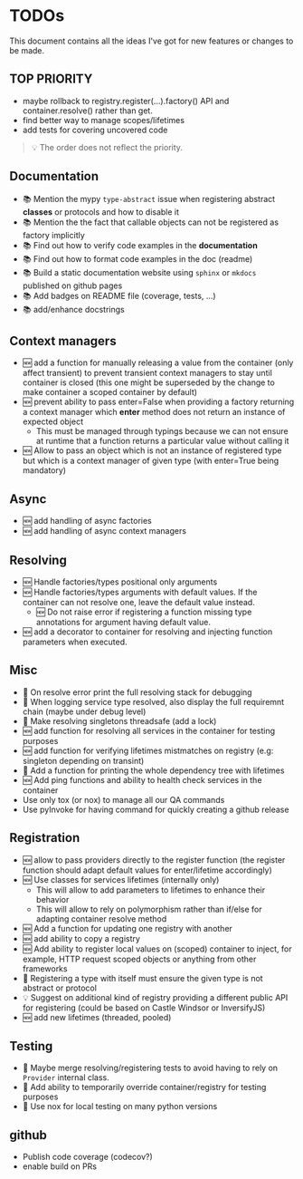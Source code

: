 # TODOs

This document contains all the ideas I've got for new features or changes to be made.

## TOP PRIORITY

- maybe rollback to registry.register(...).factory() API and container.resolve() rather than get.
- find better way to manage scopes/lifetimes
- add tests for covering uncovered code

> :bulb: The order does not reflect the priority.

## Documentation

- :books: Mention the mypy `type-abstract` issue when registering abstract **classes** or protocols and how to disable it
- :books: Mention the the fact that callable objects can not be registered as factory implicitly
- :books: Find out how to verify code examples in the **documentation**
- :books: Find out how to format code examples in the doc (readme)
- :books: Build a static documentation website using `sphinx` or `mkdocs` published on github pages
- :books: Add badges on README file (coverage, tests, ...)
- :books: add/enhance docstrings

## Context managers

- :new: add a function for manually releasing a value from the container (only affect transient) to prevent transient context managers to stay until container is closed (this one might be superseded by the change to make container a scoped container by default)
- :new: prevent ability to pass enter=False when providing a factory returning a context manager which **enter** method does not return an instance of expected object
  - This must be managed through typings because we can not ensure at runtime that a function returns a particular value without calling it
- :new: Allow to pass an object which is not an instance of registered type but which is a context manager of given type (with enter=True being mandatory)

## Async

- :new: add handling of async factories
- :new: add handling of async context managers

## Resolving

- :new: Handle factories/types positional only arguments
- :new: Handle factories/types arguments with default values. If the container can not resolve one, leave the default value instead.
  - :new: Do not raise error if registering a function missing type annotations for argument having default value.
- :new: add a decorator to container for resolving and injecting function parameters when executed.

## Misc

- :bug: On resolve error print the full resolving stack for debugging
- :bug: When logging service type resolved, also display the full requiremnt chain (maybe under debug level)
- :bug: Make resolving singletons threadsafe (add a lock)
- :new: add function for resolving all services in the container for testing purposes
- :new: add function for verifying lifetimes mistmatches on registry (e.g: singleton depending on transint)
- :bug: Add a function for printing the whole dependency tree with lifetimes
- :new: Add ping functions and ability to health check services in the container
- Use only tox (or nox) to manage all our QA commands
- Use pyInvoke for having command for quickly creating a github release

## Registration

- :new: allow to pass providers directly to the register function (the register function should adapt default values for enter/lifetime accordingly)
- :new: Use classes for services lifetimes (internally only)
  - This will allow to add parameters to lifetimes to enhance their behavior
  - This will allow to rely on polymorphism rather than if/else for adapting container resolve method
- :new: Add a function for updating one registry with another
- :new: add ability to copy a registry
- :new: Add ability to register local values on (scoped) container to inject, for example, HTTP request scoped objects or anything from other frameworks
- :bug: Registering a type with itself must ensure the given type is not abstract or protocol
- :bulb: Suggest on additional kind of registry providing a different public API for registering (could be based on Castle Windsor or InversifyJS)
- :new: add new lifetimes (threaded, pooled)

## Testing

- :wrench: Maybe merge resolving/registering tests to avoid having to rely on `Provider` internal class.
- :wrench: Add ability to temporarily override container/registry for testing purposes
- :wrench: Use nox for local testing on many python versions

## github

- Publish code coverage (codecov?)
- enable build on PRs
